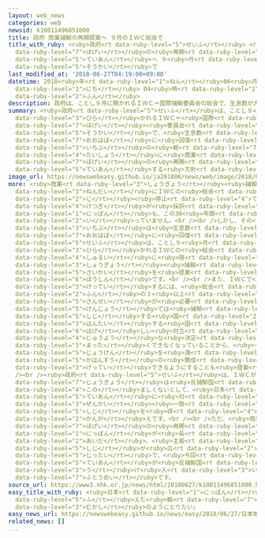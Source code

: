 ```yaml
---
layout: web_news
categories: web
newsid: k10011496851000
title: 政府 商業捕鯨の再開提案へ ９月のＩＷＣ総会で
title_with_ruby: <ruby>政府<rt data-ruby-level="5">せいふ</rt></ruby> <ruby>商業<rt data-ruby-level="3">しょうぎょう</rt></ruby><ruby>捕鯨<rt
  data-ruby-level="7">ほげい</rt></ruby>の<ruby>再開<rt data-ruby-level="5">さいかい</rt></ruby><ruby>提案<rt
  data-ruby-level="5">ていあん</rt></ruby>へ ９<ruby>月<rt data-ruby-level="1">がつ</rt></ruby>のＩＷＣ<ruby>総会<rt
  data-ruby-level="5">そうかい</rt></ruby>で
last_modified_at: '2018-06-27T04:19:00+09:00'
datetime: 2018<ruby>年<rt data-ruby-level="1">ねん</rt></ruby>06<ruby>月<rt data-ruby-level="1">がつ</rt></ruby>27<ruby>日<rt
  data-ruby-level="1">にち</rt></ruby> 04<ruby>時<rt data-ruby-level="2">じ</rt></ruby>19<ruby>分<rt
  data-ruby-level="2">ふん</rt></ruby>
description: 政府は、ことし９月に開かれるＩＷＣ＝国際捕鯨委員会の総会で、生息数が大幅に回復しているとして、一部の鯨を対象に商業捕鯨の再開を提案する方針です。
summary: <ruby>政府<rt data-ruby-level="5">せいふ</rt></ruby>は、ことし９<ruby>月<rt data-ruby-level="1">がつ</rt></ruby>に<ruby>開<rt
  data-ruby-level="3">ひら</rt></ruby>かれるＩＷＣ＝<ruby>国際<rt data-ruby-level="5">こくさい</rt></ruby><ruby>捕鯨<rt
  data-ruby-level="7">ほげい</rt></ruby><ruby>委員会<rt data-ruby-level="3">いいんかい</rt></ruby>の<ruby>総会<rt
  data-ruby-level="5">そうかい</rt></ruby>で、<ruby>生息数<rt data-ruby-level="3">せいそくすう</rt></ruby>が<ruby>大幅<rt
  data-ruby-level="7">おおはば</rt></ruby>に<ruby>回復<rt data-ruby-level="5">かいふく</rt></ruby>しているとして、<ruby>一部<rt
  data-ruby-level="3">いちぶ</rt></ruby>の<ruby>鯨<rt data-ruby-level="7">くじら</rt></ruby>を<ruby>対象<rt
  data-ruby-level="4">たいしょう</rt></ruby>に<ruby>商業<rt data-ruby-level="3">しょうぎょう</rt></ruby><ruby>捕鯨<rt
  data-ruby-level="7">ほげい</rt></ruby>の<ruby>再開<rt data-ruby-level="5">さいかい</rt></ruby>を<ruby>提案<rt
  data-ruby-level="5">ていあん</rt></ruby>する<ruby>方針<rt data-ruby-level="6">ほうしん</rt></ruby>です。
image_url: https://newswebeasy.github.io/ja201806/news/web/image/2018/06/27/K10011496851_1806262335_1806270419_01_02.jpg
more: <ruby>商業<rt data-ruby-level="3">しょうぎょう</rt></ruby><ruby>捕鯨<rt data-ruby-level="7">ほげい</rt></ruby>は、1980<ruby>年代<rt
  data-ruby-level="3">ねんだい</rt></ruby>にＩＷＣの<ruby>総会<rt data-ruby-level="5">そうかい</rt></ruby>で一<ruby>時<rt
  data-ruby-level="2">じ</rt></ruby><ruby>停止<rt data-ruby-level="4">ていし</rt></ruby>する<ruby>決議<rt
  data-ruby-level="4">けつぎ</rt></ruby>が<ruby>採択<rt data-ruby-level="7">さいたく</rt></ruby>され、<ruby>日本<rt
  data-ruby-level="1">にっぽん</rt></ruby>も、この30<ruby>年間<rt data-ruby-level="2">ねんかん</rt></ruby>、<ruby>行<rt
  data-ruby-level="2">い</rt></ruby>っていません。<br /><br />しかし、その<ruby>後<rt data-ruby-level="2">ご</rt></ruby>、ミンククジラなど<ruby>一部<rt
  data-ruby-level="3">いちぶ</rt></ruby>は<ruby>生息数<rt data-ruby-level="3">せいそくすう</rt></ruby>が<ruby>大幅<rt
  data-ruby-level="7">おおはば</rt></ruby>に<ruby>回復<rt data-ruby-level="5">かいふく</rt></ruby>しているとして、<ruby>政府<rt
  data-ruby-level="5">せいふ</rt></ruby>は、ことし９<ruby>月<rt data-ruby-level="1">がつ</rt></ruby>にブラジルで<ruby>開<rt
  data-ruby-level="3">ひら</rt></ruby>かれるＩＷＣの<ruby>総会<rt data-ruby-level="5">そうかい</rt></ruby>で、これらの<ruby>種類<rt
  data-ruby-level="4">しゅるい</rt></ruby>に<ruby>限<rt data-ruby-level="5">かぎ</rt></ruby>って<ruby>商業<rt
  data-ruby-level="3">しょうぎょう</rt></ruby><ruby>捕鯨<rt data-ruby-level="7">ほげい</rt></ruby>の<ruby>再開<rt
  data-ruby-level="5">さいかい</rt></ruby>を<ruby>提案<rt data-ruby-level="5">ていあん</rt></ruby>する<ruby>方針<rt
  data-ruby-level="6">ほうしん</rt></ruby>です。<br /><br />また、ＩＷＣで<ruby>捕獲枠<rt data-ruby-level="7">ほかくわく</rt></ruby>などを<ruby>決定<rt
  data-ruby-level="3">けってい</rt></ruby>するには、<ruby>総会<rt data-ruby-level="5">そうかい</rt></ruby>で４<ruby>分<rt
  data-ruby-level="2">ふん</rt></ruby>の３<ruby>以上<rt data-ruby-level="4">いじょう</rt></ruby>の<ruby>賛成<rt
  data-ruby-level="5">さんせい</rt></ruby>が<ruby>必要<rt data-ruby-level="4">ひつよう</rt></ruby>ですが、<ruby>現状<rt
  data-ruby-level="5">げんじょう</rt></ruby>では<ruby>捕鯨<rt data-ruby-level="7">ほげい</rt></ruby>を<ruby>支持<rt
  data-ruby-level="5">しじ</rt></ruby>する<ruby>国<rt data-ruby-level="2">くに</rt></ruby>と<ruby>反対<rt
  data-ruby-level="3">はんたい</rt></ruby>する<ruby>国<rt data-ruby-level="2">くに</rt></ruby>の<ruby>激<rt
  data-ruby-level="6">はげ</rt></ruby>しい<ruby>対立<rt data-ruby-level="3">たいりつ</rt></ruby>で、<ruby>重要<rt
  data-ruby-level="4">じゅうよう</rt></ruby>な<ruby>決定<rt data-ruby-level="3">けってい</rt></ruby>が<ruby>全<rt
  data-ruby-level="3">まった</rt></ruby>くできなくなっていることから、<ruby>一定<rt data-ruby-level="3">いってい</rt></ruby>の<ruby>条件<rt
  data-ruby-level="5">じょうけん</rt></ruby>を<ruby>満<rt data-ruby-level="4">み</rt></ruby>たせば<ruby>過半数<rt
  data-ruby-level="5">かはんすう</rt></ruby>の<ruby>賛成<rt data-ruby-level="5">さんせい</rt></ruby>で<ruby>決定<rt
  data-ruby-level="3">けってい</rt></ruby>できるようにすることも<ruby>提案<rt data-ruby-level="5">ていあん</rt></ruby>することにしています。<br
  /><br /><ruby>政府<rt data-ruby-level="5">せいふ</rt></ruby>は、ＩＷＣが<ruby>機能<rt data-ruby-level="5">きのう</rt></ruby>しない<ruby>状況<rt
  data-ruby-level="7">じょうきょう</rt></ruby>は<ruby>反捕鯨国<rt data-ruby-level="7">はんほげいこく</rt></ruby>にとっても<ruby>好<rt
  data-ruby-level="4">この</rt></ruby>ましくないとして、<ruby>日本<rt data-ruby-level="1">にっぽん</rt></ruby>の<ruby>提案<rt
  data-ruby-level="5">ていあん</rt></ruby>に<ruby>対<rt data-ruby-level="3">たい</rt></ruby>して<ruby>全会<rt
  data-ruby-level="3">ぜんかい</rt></ruby><ruby>一致<rt data-ruby-level="7">いっち</rt></ruby>で<ruby>支持<rt
  data-ruby-level="5">しじ</rt></ruby>を<ruby>得<rt data-ruby-level="4">え</rt></ruby>たい<ruby>考<rt
  data-ruby-level="2">かんが</rt></ruby>えです。<br /><br />ただ、<ruby>商業<rt data-ruby-level="3">しょうぎょう</rt></ruby><ruby>捕鯨<rt
  data-ruby-level="7">ほげい</rt></ruby>の<ruby>再開<rt data-ruby-level="5">さいかい</rt></ruby>は、<ruby>日本<rt
  data-ruby-level="1">にっぽん</rt></ruby>が<ruby>長<rt data-ruby-level="2">なが</rt></ruby>い<ruby>間<rt
  data-ruby-level="2">あいだ</rt></ruby>、<ruby>主張<rt data-ruby-level="5">しゅちょう</rt></ruby>しながら、<ruby>支持<rt
  data-ruby-level="5">しじ</rt></ruby>が<ruby>広<rt data-ruby-level="2">ひろ</rt></ruby>がってこなかったのが<ruby>実態<rt
  data-ruby-level="5">じったい</rt></ruby>で、<ruby>今回<rt data-ruby-level="2">こんかい</rt></ruby>の<ruby>提案<rt
  data-ruby-level="5">ていあん</rt></ruby>が<ruby>反捕鯨国<rt data-ruby-level="7">はんほげいこく</rt></ruby>からも<ruby>受<rt
  data-ruby-level="3">う</rt></ruby>け<ruby>入<rt data-ruby-level="3">い</rt></ruby>れられるかは、<ruby>不透明<rt
  data-ruby-level="7">ふとうめい</rt></ruby>です。
source_url: https://www3.nhk.or.jp/news/html/20180627/k10011496851000.html
easy_title_with_ruby: <ruby>日本<rt data-ruby-level="1">にっぽん</rt></ruby>「<ruby>増<rt
  data-ruby-level="5">ふ</rt></ruby>えた<ruby>鯨<rt data-ruby-level="7">くじら</rt></ruby>は<ruby>昔<rt
  data-ruby-level="3">むかし</rt></ruby>のようにとりたい」
easy_news_url: https://newswebeasy.github.io/news/easy/2018/06/27/日本増えた鯨は昔のようにとりたい
related_news: []
...
```

